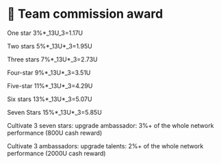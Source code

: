 # 🤝 Team commission award

One star 3%\*_13U_3=1.17U&#x20;

Two stars 5%\*_13U\*_3=1.95U&#x20;

Three stars 7%\*_13U\*_3=2.73U&#x20;

Four-star 9%\*_13U\*_3=3.51U&#x20;

Five-star 11%\*_13U\*_3=4.29U&#x20;

Six stars 13%\*_13U\*_3=5.07U&#x20;

Seven Stars 15%\*_13U\*_3=5.85U

Cultivate 3 seven stars: upgrade ambassador: 3%+ of the whole network performance (800U cash reward)

Cultivate 3 ambassadors: upgrade talents: 2%+ of the whole network performance (2000U cash reward)
